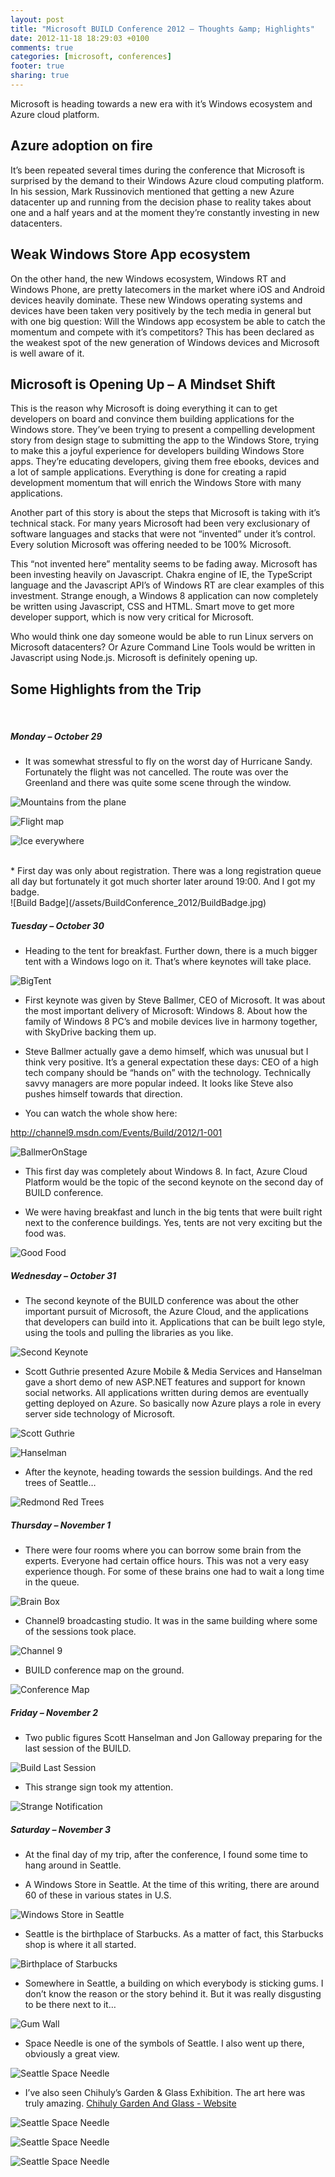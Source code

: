 ```yaml
---
layout: post
title: "Microsoft BUILD Conference 2012 – Thoughts &amp; Highlights"
date: 2012-11-18 18:29:03 +0100
comments: true
categories: [microsoft, conferences]
footer: true
sharing: true
---
```




Microsoft is heading towards a new era with it’s Windows ecosystem and Azure cloud platform.


 

<h2>Azure adoption on fire</h2>

It’s been repeated several times during the conference that Microsoft is surprised by the demand to their Windows Azure cloud computing platform. In his session, Mark Russinovich mentioned that getting a new  Azure datacenter up and running from the decision phase to reality takes about one and a half years and at the moment they’re constantly investing in new datacenters.

 
<h2>Weak Windows Store App ecosystem</h2>

On the other hand, the new Windows ecosystem, Windows RT and Windows Phone, are pretty latecomers in the market where iOS and Android devices heavily dominate. These new Windows operating systems and devices have been taken very positively by the tech media  in general but with one big question: Will the Windows app ecosystem be able to catch the momentum and compete with it’s competitors? This has been declared as the weakest spot of the new generation of Windows devices and Microsoft is well aware of it.

 
<h2>Microsoft is Opening Up – A Mindset Shift</h2>

This is the reason why Microsoft is doing everything it can to get developers on board and convince them building applications for the Windows store. They’ve been trying to present a compelling development story from design stage to submitting the app to the Windows Store, trying to make this a joyful experience for developers building Windows Store apps. They’re educating developers, giving them free ebooks, devices and a lot of sample applications. Everything is done for creating a rapid development momentum that will enrich the Windows Store with many applications.

Another part of this story is about  the steps that Microsoft is taking with it’s technical stack. For many years Microsoft had been very exclusionary of software languages and stacks that were not “invented” under it’s control. Every solution Microsoft was offering needed to be 100% Microsoft.

This “not invented here” mentality seems to be fading away. Microsoft has been investing heavily on Javascript. Chakra engine of IE, the TypeScript language and the Javascript API’s of Windows RT are clear examples of this investment. Strange enough, a Windows 8 application can now completely be written using Javascript, CSS and HTML. Smart move to get more developer support, which is now very critical for Microsoft.

Who would think one day someone would be able to run Linux servers on Microsoft datacenters? Or Azure Command Line Tools would be written in Javascript using Node.js. Microsoft is definitely opening up.

 
<h2>Some Highlights from the Trip</h2>
 
<br>
<h5>Monday – October 29</h5>

* It was somewhat stressful to fly on the worst day of Hurricane Sandy. Fortunately the flight was not cancelled. The route was over the Greenland and there was quite some scene through the window.

![Mountains from the plane](/assets/BuildConference_2012/MountainsFromPlane.JPG)

![Flight map](/assets/BuildConference_2012/Flight_Map.JPG)

![Ice everywhere](/assets/BuildConference_2012/IceEverywhere.JPG)

<br>
* First day was only about registration. There was a long registration queue all day but fortunately it  got much shorter later around 19:00. And I got my badge.
<br>
![Build Badge](/assets/BuildConference_2012/BuildBadge.jpg)


<h5>Tuesday – October 30</h5>

* Heading to the tent for breakfast. Further down, there is a much bigger tent with a Windows logo on it. That’s where keynotes will take place.

![BigTent](/assets/BuildConference_2012/TreesRedmond.JPG)

* First keynote was given by Steve Ballmer, CEO of Microsoft. It was about the most important delivery of Microsoft: Windows 8. About how the family of Windows 8 PC’s and mobile devices live in harmony together, with SkyDrive backing them up.
 

* Steve Ballmer actually gave a demo himself, which was unusual but I think very positive. It’s a general expectation these days: CEO of a high tech company should be “hands on” with the technology. Technically savvy managers are more popular indeed. It looks like Steve also pushes himself towards that direction.

* You can watch the whole show here:

 http://channel9.msdn.com/Events/Build/2012/1-001

![BallmerOnStage](/assets/BuildConference_2012/IMG_0091.JPG)

* This first day was completely about Windows 8. In fact, Azure Cloud Platform would be the topic of the second keynote on the second day of BUILD conference.

* We were having breakfast and lunch in the big tents that were built right next to the conference buildings. Yes, tents are not very exciting but the food was.

![Good Food](/assets/BuildConference_2012/photo1.jpg)

<h5>Wednesday – October 31</h5>

* The second keynote of the BUILD conference was about the other important pursuit of Microsoft, the Azure Cloud, and the applications that developers can build into it. Applications that can be built lego style, using the tools and pulling the libraries as you like.

![Second Keynote](/assets/BuildConference_2012/IMG_0122.JPG)

* Scott Guthrie presented Azure Mobile & Media Services and Hanselman gave a short demo of new ASP.NET features and support for known social networks. All applications written during demos are eventually getting deployed on Azure. So basically now Azure plays a role in every server side technology of Microsoft.

![Scott Guthrie](/assets/BuildConference_2012/IMG_0127.JPG)

![Hanselman](/assets/BuildConference_2012/IMG_0128.JPG)

* After the keynote, heading towards the session buildings. And the red trees of Seattle…

![Redmond Red Trees](/assets/BuildConference_2012/IMG_0131.JPG)

<h5>Thursday – November 1</h5>
 
* There were four rooms where you can borrow some brain from the experts. Everyone had certain office hours. This was not a very easy experience though. For some of these brains one had to wait a long time in the queue.

![Brain Box](/assets/BuildConference_2012/photo.jpg)

* Channel9 broadcasting studio. It was in the same building where some of the sessions took place.

![Channel 9](/assets/BuildConference_2012/IMG_0108.JPG)

* BUILD conference map on the ground.

![Conference Map](/assets/BuildConference_2012/IMG_0109.JPG)


<h5>Friday – November 2</h5> 

* Two public figures Scott Hanselman and Jon Galloway preparing for the last session of the BUILD.

![Build Last Session](/assets/BuildConference_2012/IMG_0211.JPG)

* This strange sign took my attention.

![Strange Notification](/assets/BuildConference_2012/IMG_0203.JPG)

<h5>Saturday – November 3</h5>
 
* At the final day of my trip, after the conference, I found some time to hang around in Seattle.

* A Windows Store in Seattle. At the time of this writing, there are around 60 of these in various states  in U.S.

![Windows Store in Seattle](/assets/BuildConference_2012/IMG_0057.JPG)

* Seattle is the birthplace of Starbucks. As a matter of fact, this Starbucks shop is where it all started.

![Birthplace of Starbucks](/assets/BuildConference_2012/IMG_0267.JPG)

* Somewhere in Seattle, a building on which everybody is sticking gums. I don’t know the reason or the story behind it. But it was really disgusting to be there next to it…

![Gum Wall](/assets/BuildConference_2012/IMG_02821.JPG)

* Space Needle is one of the symbols of Seattle. I also went up there, obviously a great view.

![Seattle Space Needle](/assets/BuildConference_2012/IMG_0350.JPG)

* I’ve also seen Chihuly’s Garden & Glass Exhibition. The art here was truly amazing.
<a href="http://www.chihulygardenandglass.com/" target="_blank">Chihuly Garden And Glass - Website</a>

![Seattle Space Needle](/assets/BuildConference_2012/IMG_0361.JPG)

![Seattle Space Needle](/assets/BuildConference_2012/IMG_0329.JPG)

![Seattle Space Needle](/assets/BuildConference_2012/IMG_0338.JPG)

